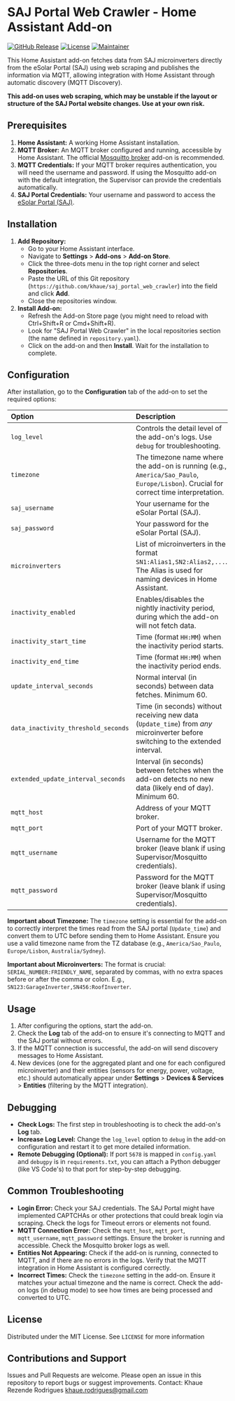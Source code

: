 # SAJ Portal Web Crawler - Home Assistant Add-on

[![GitHub Release][releases-shield]][releases]
[![License][license-shield]][license]
[![Maintainer][maintainer-shield]][maintainer]

<!-- Optional Badges -->
<!-- [![GitHub Activity][commits-shield]][commits] -->
<!-- [![GitHub Issues][issues-shield]][issues] -->

This Home Assistant add-on fetches data from SAJ microinverters directly from the eSolar Portal (SAJ) using web scraping and publishes the information via MQTT, allowing integration with Home Assistant through automatic discovery (MQTT Discovery).

**This add-on uses web scraping, which may be unstable if the layout or structure of the SAJ Portal website changes. Use at your own risk.**

## Prerequisites

1.  **Home Assistant:** A working Home Assistant installation.
2.  **MQTT Broker:** An MQTT broker configured and running, accessible by Home Assistant. The official [Mosquitto broker](https://github.com/home-assistant/addons/tree/master/mosquitto) add-on is recommended.
3.  **MQTT Credentials:** If your MQTT broker requires authentication, you will need the username and password. If using the Mosquitto add-on with the default integration, the Supervisor can provide the credentials automatically.
4.  **SAJ Portal Credentials:** Your username and password to access the [eSolar Portal (SAJ)](https://iop.saj-electric.com/login).

## Installation

1.  **Add Repository:**
    - Go to your Home Assistant interface.
    - Navigate to **Settings** > **Add-ons** > **Add-on Store**.
    - Click the three-dots menu in the top right corner and select **Repositories**.
    - Paste the URL of this Git repository (`https://github.com/khaue/saj_portal_web_crawler`) into the field and click **Add**.
    - Close the repositories window.
2.  **Install Add-on:**
    - Refresh the Add-on Store page (you might need to reload with Ctrl+Shift+R or Cmd+Shift+R).
    - Look for "SAJ Portal Web Crawler" in the local repositories section (the name defined in `repository.yaml`).
    - Click on the add-on and then **Install**. Wait for the installation to complete.

## Configuration

After installation, go to the **Configuration** tab of the add-on to set the required options:

| Option                              | Description                                                                                                                          | Type     | Required | Default                                                   |
| :---------------------------------- | :----------------------------------------------------------------------------------------------------------------------------------- | :------- | :------- | :-------------------------------------------------------- |
| `log_level`                         | Controls the detail level of the add-on's logs. Use `debug` for troubleshooting.                                                     | List     | No       | `info`                                                    |
| `timezone`                          | The timezone name where the add-on is running (e.g., `America/Sao_Paulo`, `Europe/Lisbon`). Crucial for correct time interpretation. | String   | No       | `Etc/UTC`                                                 |
| `saj_username`                      | Your username for the eSolar Portal (SAJ).                                                                                           | String   | **Yes**  | `""`                                                      |
| `saj_password`                      | Your password for the eSolar Portal (SAJ).                                                                                           | Password | **Yes**  | `""`                                                      |
| `microinverters`                    | List of microinverters in the format `SN1:Alias1,SN2:Alias2,...`. The Alias is used for naming devices in Home Assistant.            | String   | **Yes**  | `"SN12345:GarageInverter,SN67890:RoofInverter"` (Example) |
| `inactivity_enabled`                | Enables/disables the nightly inactivity period, during which the add-on will not fetch data.                                         | Boolean  | No       | `true`                                                    |
| `inactivity_start_time`             | Time (format `HH:MM`) when the inactivity period starts.                                                                             | String   | No       | `"21:00"`                                                 |
| `inactivity_end_time`               | Time (format `HH:MM`) when the inactivity period ends.                                                                               | String   | No       | `"05:30"`                                                 |
| `update_interval_seconds`           | Normal interval (in seconds) between data fetches. Minimum 60.                                                                       | Integer  | No       | `240` (4 minutes)                                         |
| `data_inactivity_threshold_seconds` | Time (in seconds) without receiving new data (`Update_time`) from _any_ microinverter before switching to the extended interval.     | Integer  | No       | `1800` (30 minutes)                                       |
| `extended_update_interval_seconds`  | Interval (in seconds) between fetches when the add-on detects no new data (likely end of day). Minimum 60.                           | Integer  | No       | `3600` (1 hour)                                           |
| `mqtt_host`                         | Address of your MQTT broker.                                                                                                         | String   | No       | `"core-mosquitto"` (Default for Mosquitto add-on)         |
| `mqtt_port`                         | Port of your MQTT broker.                                                                                                            | Integer  | No       | `1883`                                                    |
| `mqtt_username`                     | Username for the MQTT broker (leave blank if using Supervisor/Mosquitto credentials).                                                | String   | No       | `""`                                                      |
| `mqtt_password`                     | Password for the MQTT broker (leave blank if using Supervisor/Mosquitto credentials).                                                | Password | No       | `""`                                                      |

**Important about Timezone:** The `timezone` setting is essential for the add-on to correctly interpret the times read from the SAJ portal (`Update_time`) and convert them to UTC before sending them to Home Assistant. Ensure you use a valid timezone name from the TZ database (e.g., `America/Sao_Paulo`, `Europe/Lisbon`, `Australia/Sydney`).

**Important about Microinverters:** The format is crucial: `SERIAL_NUMBER:FRIENDLY_NAME`, separated by commas, with no extra spaces before or after the comma or colon. E.g., `SN123:GarageInverter,SN456:RoofInverter`.

## Usage

1.  After configuring the options, start the add-on.
2.  Check the **Log** tab of the add-on to ensure it's connecting to MQTT and the SAJ portal without errors.
3.  If the MQTT connection is successful, the add-on will send discovery messages to Home Assistant.
4.  New devices (one for the aggregated plant and one for each configured microinverter) and their entities (sensors for energy, power, voltage, etc.) should automatically appear under **Settings** > **Devices & Services** > **Entities** (filtering by the MQTT integration).

## Debugging

- **Check Logs:** The first step in troubleshooting is to check the add-on's **Log** tab.
- **Increase Log Level:** Change the `log_level` option to `debug` in the add-on configuration and restart it to get more detailed information.
- **Remote Debugging (Optional):** If port `5678` is mapped in `config.yaml` and `debugpy` is in `requirements.txt`, you can attach a Python debugger (like VS Code's) to that port for step-by-step debugging.

## Common Troubleshooting

- **Login Error:** Check your SAJ credentials. The SAJ Portal might have implemented CAPTCHAs or other protections that could break login via scraping. Check the logs for Timeout errors or elements not found.
- **MQTT Connection Error:** Check the `mqtt_host`, `mqtt_port`, `mqtt_username`, `mqtt_password` settings. Ensure the broker is running and accessible. Check the Mosquitto broker logs as well.
- **Entities Not Appearing:** Check if the add-on is running, connected to MQTT, and if there are no errors in the logs. Verify that the MQTT integration in Home Assistant is configured correctly.
- **Incorrect Times:** Check the `timezone` setting in the add-on. Ensure it matches your actual timezone and the name is correct. Check the add-on logs (in debug mode) to see how times are being processed and converted to UTC.

## License

Distributed under the MIT License. See `LICENSE` for more information

## Contributions and Support

Issues and Pull Requests are welcome. Please open an issue in this repository to report bugs or suggest improvements. Contact: Khaue Rezende Rodrigues <khaue.rodrigues@gmail.com>

[commits-shield]: https://img.shields.io/github/commit-activity/y/khaue/saj_portal_web_crawler.svg?style=for-the-badge
[commits]: https://github.com/khaue/saj_portal_web_crawler/commits/main
[issues-shield]: https://img.shields.io/github/issues/khaue/saj_portal_web_crawler.svg?style=for-the-badge
[issues]: https://github.com/khaue/saj_portal_web_crawler/issues
[license-shield]: https://img.shields.io/github/license/khaue/saj_portal_web_crawler.svg?style=for-the-badge
[license]: LICENSE
[maintainer-shield]: https://img.shields.io/badge/maintainer-Khaue%20Rezende%20Rodrigues-blue.svg?style=for-the-badge
[maintainer]: https://github.com/khaue
[releases-shield]: https://img.shields.io/github/release/khaue/saj_portal_web_crawler.svg?style=for-the-badge
[releases]: https://github.com/khaue/saj_portal_web_crawler/releases
